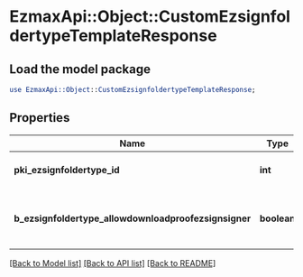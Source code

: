 # EzmaxApi::Object::CustomEzsignfoldertypeTemplateResponse

## Load the model package
```perl
use EzmaxApi::Object::CustomEzsignfoldertypeTemplateResponse;
```

## Properties
Name | Type | Description | Notes
------------ | ------------- | ------------- | -------------
**pki_ezsignfoldertype_id** | **int** | The unique ID of the Ezsignfoldertype. | 
**b_ezsignfoldertype_allowdownloadproofezsignsigner** | **boolean** | Whether we allow the proof to be downloaded by an Ezsignsigner | [optional] 

[[Back to Model list]](../README.md#documentation-for-models) [[Back to API list]](../README.md#documentation-for-api-endpoints) [[Back to README]](../README.md)


